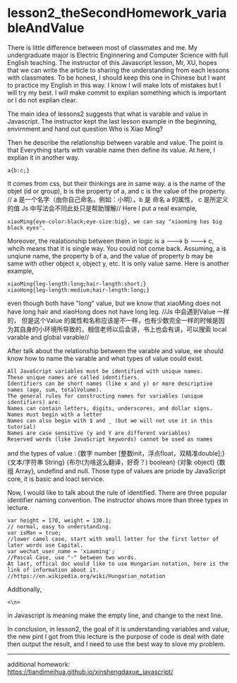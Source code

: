 ﻿# lesson2_theSecondHomework_variableAndValue

There is little difference between most of classmates and me. My undergraduate major is Electric Enginnering and Computer Science with full English teaching. The instructor of this Javascript lesson, Mr, XU, hopes that we can write the article to sharing the understanding from each lessons with classmates. To be honest, I should keep this one in Chinese but I want to practice my English in this way. I know I will make lots of mistakes but I will try my best. I will make commit to explian something which is important or I do not explian clear.

The main idea of lessons2 suggests that what is varable and value in Javascript. The instructor kept the last lesson example in the beginning, envirnment and hand out question Who is Xiao Ming?

Then he describe the relationship between varable and value. The point is that Everything starts with varable name then define its value. At here, I explian it in another way.

    a{b:c;}
It comes from css, but their thinkings are in same way. a is the name of the objet (id or group), b is the property of a, and c is the value of the property.
// a 是一个名字（由你自己命名，例如：小明），b 是 命名 a 的属性， c 是所定义的值 Js 中写法会不同此处只是帮助理解//
Here I put a real example, 

    xiaoMing{eye-color:black;eye-size:big}, we can say "xiaoming has big black eyes".
Moreover, the realationship between them in logic is a ---> b ---> c, whcih means that it is single way. You could not come back. Assuming, a is unqiune name, the property b of a, and the value of property b may be same with other object x, object y, etc. It is only value same. Here is another example,

    xiaoMing{leg-length:long;hair-length:short;}
    xiaoHong{leg-length:medium;hair-length:long;}
even though both have "long" value, but we know that xiaoMing does not have long hair and xiaoHong does not have long leg.
//Js 中会遇到Value 一样的， 但是这个Value 的属性和名称应该是不一样，也有少数完全一样的时候是因为其自身的小环境所导致的，相信老师以后会讲，书上也会有讲，可以搜索 local varable and global varable//

After talk about the relationship between the varable and value, we should know how to name the varable and what types of value could exist.

    All JavaScript variables must be identified with unique names.
    These unique names are called identifiers.
    Identifiers can be short names (like x and y) or more descriptive names (age, sum, totalVolume).
    The general rules for constructing names for variables (unique identifiers) are:
    Names can contain letters, digits, underscores, and dollar signs.
    Names must begin with a letter
    Names can also begin with $ and _ (but we will not use it in this tutorial)
    Names are case sensitive (y and Y are different variables)
    Reserved words (like JavaScript keywords) cannot be used as names

and the types of value : {数字 number [整数init，浮点float，双精准double];} {文本/字符串 String} {布尔(为啥这么翻译，好奇？) boolean} {对象 object} {数组 Array}, undefind and null. Those type of values are priode by JavaScript core, it is basic and loacl service.

Now, I would like to talk about the rule of identified. There are three popular identifier naming convention. The instructor shows more than three types in lecture. 
    
    var height = 170, weight = 130.1;
    // normal, easy to understanding. 
    var isMan = true;
    //lower camel case, start with small letter for the first letter of later words use Capital.
    var wechat_user_name = 'xiaoming';
    //Pascal Case, use "-" between two words. 
    At last, offical doc would like to use Hungarian notation, here is the link of information about it.     
    //https://en.wikipedia.org/wiki/Hungarian_notation

Addtionally,

    <\n>

in Javascript is meaning make the empty line, and change to the next line.

In conclusion, in lesson2, the goal of it is understanding variables and value, the new pint I got from this lecture is the purpose of code is deal with date then output the result, and I need to use the best way to slove my problem.

---

additional homework: https://tiandimeihua.github.io/xinshengdaxue_javascript/
